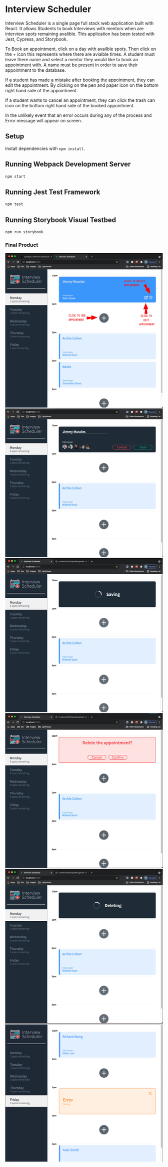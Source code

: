 # Interview Scheduler
Interview Scheduler is a single page full stack web application built with React. It allows Students to book Interviews with mentors when are interview spots remaining avalible. This application has been tested with Jest, Cypress, and Storybook. 

To Book an appointment, click on a day with availble spots. Then click on the + icon this represents where there are avialble times. 
A student must leave there name and select a mentor they would like to book an appointment with. A name must be present in order to save their appointment to the database.  

If a student has made a mistake after booking the appointment, they can edit the appointment. By clicking on the pen and paper icon on the bottom right hand side of the appointment. 

If a student wants to cancel an appointment, they can click the trash can icon on the bottom right hand side of the booked appointment. 

In the unlikely event that an error occurs during any of the process and Error message will appear on screen. 

## Setup

Install dependencies with `npm install`.

## Running Webpack Development Server

```sh
npm start
```

## Running Jest Test Framework

```sh
npm test
```

## Running Storybook Visual Testbed

```sh
npm run storybook
```
### Final Product

!["How to use"](public/images/githubreadmePhotos/HowToUse.jpg)
!["Making Appointment"](public/images/githubreadmePhotos/MakingAPT.jpg)
!["Saving Appointment"](public/images/githubreadmePhotos/Saving.jpg)
!["Confirmation to delete"](public/images/githubreadmePhotos/DoYouDelete.jpg)
!["Deleting"](public/images/githubreadmePhotos/Deleting.jpg)
!["Error"](public/images/githubreadmePhotos/Error.png)
